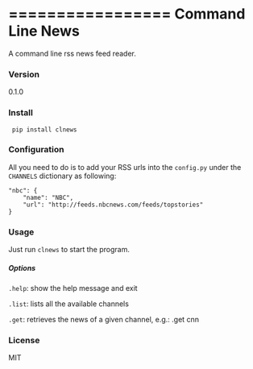 =================
Command Line News
=================

A command line rss news feed reader.

### Version
0.1.0

### Install
``` pip install clnews```

### Configuration
All you need to do is to add your RSS urls into the ```config.py``` under the ```CHANNELS``` dictionary as following:

```
"nbc": {
    "name": "NBC",
    "url": "http://feeds.nbcnews.com/feeds/topstories"
}
```

### Usage
Just run ```clnews``` to start the program.

##### Options
```.help```: show the help message and exit

```.list```: lists all the available channels

```.get```: retrieves the news of a given channel, e.g.: .get cnn

### License
MIT
